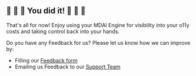 ## 🎉 🐙 🎉 You did it! 🎉 🐙 🎉

That's all for now! Enjoy using your MDAI Engine for visibility into your o11y costs and taking control back into your hands.

Do you have any Feedback for us? Please let us know how we can improve by:
* Filling our [Feedback form](https://docs.google.com/forms/d/e/1FAIpQLScZNGgu5Cshd-WP7HGcvW4yPVP_NbWswcAU6vKgUnRb_6umpA/viewform?usp=sharing)
* Emailing us Feedback to our [Support Team](mailto:support@mydecisive.ai)
